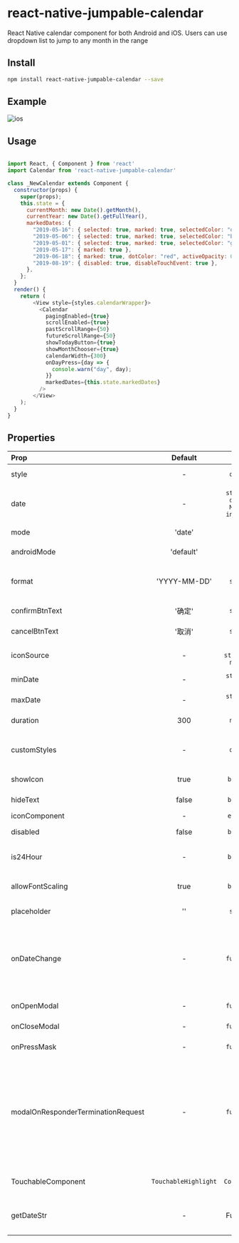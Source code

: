 # react-native-jumpable-calendar 
React Native calendar component for both Android and iOS. Users can use dropdown list to jump to any month in the range


## Install

```bash
npm install react-native-jumpable-calendar --save
```

## Example

![ios](https://github.com/johowoo/react-native-jumpable-calendar/blob/master/img/react-native-jumpable-calendar-ios.gif)

## Usage

```javascript

import React, { Component } from 'react'
import Calendar from 'react-native-jumpable-calendar'

class _NewCalendar extends Component {
  constructor(props) {
    super(props);
    this.state = {
      currentMonth: new Date().getMonth(),
      currentYear: new Date().getFullYear(),
      markedDates: {
        "2019-05-16": { selected: true, marked: true, selectedColor: "orange" },
        "2019-05-06": { selected: true, marked: true, selectedColor: "blue" },
        "2019-05-01": { selected: true, marked: true, selectedColor: "green" },
        "2019-05-17": { marked: true },
        "2019-06-18": { marked: true, dotColor: "red", activeOpacity: 0 },
        "2019-08-19": { disabled: true, disableTouchEvent: true },
      },
    };
  }
  render() {
    return (
        <View style={styles.calendarWrapper}>
          <Calendar
            pagingEnabled={true}
            scrollEnabled={true}
            pastScrollRange={50}
            futureScrollRange={50}
            showTodayButton={true}
            showMonthChooser={true}
            calendarWidth={300}
            onDayPress={day => {
              console.warn("day", day);
            }}
            markedDates={this.state.markedDates}
          />
        </View>
    );
  }
}
```


## Properties

| Prop  | Default  | Type | Description |
| :------------ |:---------------:| :---------------:| :-----|
| style | - | `object` | Specify the style of the DatePicker, eg. width, height...  |
| date | - | <code>string &#124; date &#124; Moment instance</code> | Specify the display date of DatePicker. `string` type value must match the specified format |
| mode | 'date' | `enum` | The `enum` of `date`, `datetime` and `time` |
| androidMode | 'default' | `enum` | The `enum` of `default`, `calendar` and `spinner` (only Android) |
| format | 'YYYY-MM-DD' | `string` | Specify the display format of the date, which using [moment.js](http://momentjs.com/). The default value change according to the mode. |
| confirmBtnText | '确定' | `string` | Specify the text of confirm btn in ios. |
| cancelBtnText | '取消' | `string` | Specify the text of cancel btn in ios. |
| iconSource | - | <code>{uri: string} &#124; number</code> | Specify the icon. Same as the `source` of Image, always using `require()` |
| minDate | - | <code>string &#124; date</code> | Restricts the range of possible date values. |
| maxDate | - | <code>string &#124; date</code> | Restricts the range of possible date values. |
| duration | 300 | `number` | Specify the animation duration of datepicker.|
| customStyles | - | `object` | The hook of customize datepicker style, same as the native style. `dateTouchBody`, `dateInput`...|
| showIcon | true | `boolean` | Controller whether or not show the icon |
| hideText | false | `boolean` | Controller whether or not show the `dateText` |
| iconComponent | - | `element` | Set the custom icon |
| disabled | false | `boolean` | Controller whether or not disable the picker |
| is24Hour | - | `boolean` | Set the TimePicker is24Hour flag. The default value depend on `format`. Only work in Android |
| allowFontScaling | true | `boolean` | Set to false to disable font scaling for every text component |
| placeholder | '' | `string` | The placeholder show when this.props.date is falsy |
| onDateChange | - | `function` | This is called when the user confirm the picked date or time in the UI. The first and only argument is a date or time string representing the new date and time formatted by [moment.js](http://momentjs.com/) with the given format property. |
| onOpenModal | - | `function` | This is called when the DatePicker Modal open. |
| onCloseModal | - | `function` | This is called when the DatePicker Modal close |
| onPressMask | - | `function` | This is called when clicking the ios modal mask |
| modalOnResponderTerminationRequest | - | `function` | Set the callback for React Native's [Gesture Responder System](https://facebook.github.io/react-native/docs/gesture-responder-system.html#responder-lifecycle)'s call to `onResponderTerminationRequest`. By default this will reject a termination request, but can be overidden in case the View under the Modal is implementing custom gesture responders, and you wish for those to be overidden in certain cases.  |
| TouchableComponent | `TouchableHighlight` | `Component` | Replace the `TouchableHighlight` with a custom `Component`. For example : `TouchableOpacity` |
| getDateStr | - | Function | A function to override how to format the date into a `String` for display, receives a `Date` instance

